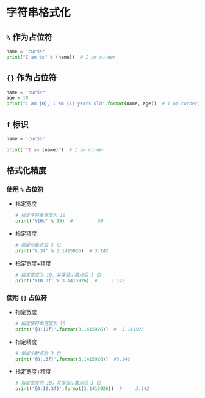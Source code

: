 <a name="format"></a>
# 字符串格式化

<a name="using-percent-sign"></a>
## `%` 作为占位符

```python
name = 'curder'
print("I am %s" % (name))  # I am curder
```

<a name="using-big-parantheses"></a>
## `{}` 作为占位符

```python
name = 'curder'
age = 18
print("I am {0}, I am {1} years old".format(name, age))  # I am curder, I am 18 years old
```

<a name="using-f-string"></a>
## `f` 标识

```python
name = 'curder'

print(f"I am {name}")  # I am curder
```

<a name="formatting-precision"></a>
## 格式化精度

<a name="formatting-precision-using-percent-sign"></a>
### 使用 `%` 占位符
- 指定宽度
  ```python
  # 指定字符串宽度为 10
  print('%10d' % 99)  #         99
    ```
- 指定精度
  ```python
  # 保留小数点后 3 位
  print('%.3f' % 3.1415926)  # 3.142
  ```
- 指定宽度+精度
  ```python
  # 指定宽度为 10，并保留小数点后 3 位
  print('%10.3f' % 3.1415926)  #     3.142
  ```

<a name="formatting-precision-using-big-parantheses"></a>
### 使用 `{}` 占位符

- 指定宽度
  ```python
  # 指定字符串宽度为 10
  print('{0:10f}'.format(3.1415926))  #  3.141593
  ```
- 指定精度
  ```python
  # 保留小数点后 3 位
  print('{0:.3f}'.format(3.1415926))  #3.142
  ```
- 指定宽度+精度
  ```python
  # 指定宽度为 10，并保留小数点后 3 位
  print('{0:10.3f}'.format(3.1415926))  #     3.142
  ```

